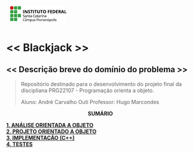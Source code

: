 <img src="img/ifsc-logo.png"
     width="30%"
     style="padding: 10px">

# << Blackjack >>

## << Descrição breve do domínio do problema >>

> Repositório destinado para o desenvolvimento do projeto final da discipliana PRG22107 - Programação orienta a objeto. 
> 
> Aluno: André Carvalho Outi 
> Professor: Hugo Marcondes

<p align=center><strong>SUMÁRIO</strong></p>

[**1. ANÁLISE ORIENTADA A OBJETO**](./analise.md)<br>
[**2. PROJETO ORIENTADO A OBJETO**](./projeto.md)<br>
[**3. IMPLEMENTAÇÃO (C++)**](./implementacao.md)<br>
[**4. TESTES**](./testes.md)<br>
